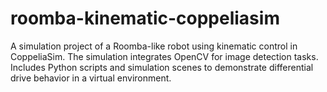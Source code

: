 # roomba-kinematic-coppeliasim
A simulation project of a Roomba-like robot using kinematic control in CoppeliaSim. The simulation integrates OpenCV for image detection tasks. Includes Python scripts and simulation scenes to demonstrate differential drive behavior in a virtual environment.
